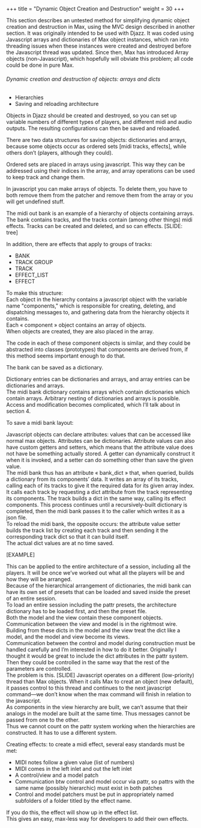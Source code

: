 +++
title = "Dynamic Object Creation and Destruction"
weight = 30
+++

This section describes an untested method for simplifying dynamic object creation and destruction in Max, using the MVC design described in another section.  It was originally intended to be used with Djazz.  It was coded using Javascript arrays and dictionaries of Max object instances, which ran into threading issues when these instances were created and destroyed before the Javascript thread was updated. Since then, Max has introduced Array objects (non-Javascript), which hopefully will obviate this problem; all code could be done in pure Max.  

###### Dynamic creation and destruction of objects: arrays and dicts
- Hierarchies
- Saving and reloading architecture

Objects in Djazz should be created and destroyed, so you can set up variable numbers of different types of players, and different midi and audio outputs.  The resulting configurations can then be saved and reloaded.

There are two data structures for saving objects: dictionaries and arrays, because some objects occur as ordered sets [midi tracks, effects], while others don’t (players, although they could).

Ordered sets are placed in arrays using javascript. This way they can be addressed using their indices in the array, and array operations can be used to keep track and change them.

In javascript you can make arrays of objects.  To delete them, you have to both remove them from the patcher and remove them from the array or you will get undefined stuff.

The midi out bank is an example of a hierarchy of objects containing arrays. The bank contains tracks, and the tracks contain (among other things) midi effects. Tracks can be created and deleted, and so can effects. [SLIDE: tree]

In addition, there are effects that apply to groups of tracks:

- BANK
- TRACK GROUP
- TRACK
- EFFECT_LIST
- EFFECT

To make this structure:  
Each object in the hierarchy contains a javascript object with the variable name "components," which is responsible for creating, deleting, and dispatching messages to, and gathering data from the hierarchy objects it contains.  
Each « component » object contains an array of objects.  
When objects are created, they are also placed in the array.

The code in each of these component objects is similar, and they could be abstracted into classes (prototypes) that components are derived from, if this method seems important enough to do that.  

The bank can be saved as a dictionary.

Dictionary entries can be dictionaries and arrays, and array entries can be dictionaries and arrays.  
The midi bank dictionary contains arrays which contain dictionaries which contain arrays. Arbitrary nesting of dictionaries and arrays is possible. Access and modification becomes complicated, which I’ll talk about in section 4.

To save a midi bank layout:

Javascript objects can declare attributes: values that can be accessed like normal max objects.  Attributes can be dictionaries. Attribute values can also have custom getters and setters, which means that the attribute value does not have be something actually stored. A getter can dynamically construct it when it is invoked, and a setter can do something other than save the given value.  
The midi bank thus has an attribute « bank_dict » that, when queried, builds a dictionary from its components’ data. It writes an array of its tracks, calling each of its tracks to give it the required data for its given array index.  It calls each track by requesting a dict attribute from the track representing its components. The track builds a dict in the same way, calling its effect components. This process continues until a recursively-built dictionary is completed, then the midi bank passes it to the caller which writes it as a json file.  
To reload the midi bank, the opposite occurs: the attribute value setter builds the track list by creating each track and then sending it the corresponding track dict so that it can build itself.  
The actual dict values are at no time saved. 

[EXAMPLE]

This can be applied to the entire architecture of a session, including all the players. It will be once we’ve worked out what all the players will be and how they will be arranged.  
Because of the hierarchical arrangement of dictionaries, the midi bank can have its own set of presets that can be loaded and saved inside the preset of an entire session.  
To load an entire session including the pattr presets, the architecture dictionary has to be loaded first, and then the preset file.  
Both the model and the view contain these component objects.  
Communication between the view and model is in the rightmost wire.  
Building from these dicts in the model and the view treat the dict like a model, and the model and view become its views.  
Communication between the control and model during construction must be handled carefully and I’m interested in how to do it better. Originally I thought it would be great to include the dict attributes in the pattr system. Then they could be controlled in the same way that the rest of the parameters are controlled.  
The problem is this. [SLIDE] Javascript operates on a different (low-priority) thread than Max objects. When it calls Max to creat an object (new default), it passes control to this thread and continues to the next javascript command—we don’t know when the max command will finish in relation to the javascript.  
As components in the view hierarchy are built, we can’t assume that their analogs in the model are built at the same time. Thus messages cannot be passed from one to the other.  
Thus we cannot count on the pattr system working when the hierarchies are constructed. It has to use a different system.

Creating effects: to create a midi effect, several easy standards must be met:
- MIDI notes follow a given value (list of numbers)
- MIDI comes in the left inlet and out the left inlet
- A control/view and a model patch
- Communication btw control and model occur via pattr, so pattrs with the same name (possibly hierarchic) must exist in both patches
- Control and model patchers must be put in appropriately named subfolders of a folder titled by the effect name.

If you do this, the effect will show up in the effect list.  
This gives an easy, max-less way for developers to add their own effects.  